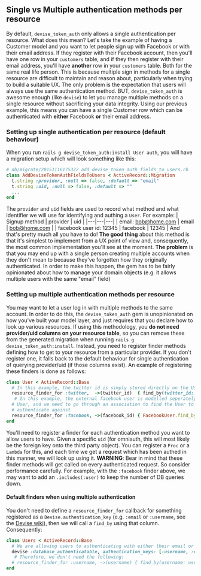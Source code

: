 ## Single vs Multiple authentication methods per resource
By default, `devise_token_auth` only allows a single authentication per resource.
What does this mean? Let's take the example of having a Customer model and you want to let people sign up with Facebook or with their email address. If they register with their Facebook account, then you'll have one row in your `customers` table, and if they then register with their email address, you'll have **another** row in your `customers` table. Both for the same real life person.
This is because multiple sign in methods for a single resource are difficult to maintain and reason about, particularly when trying to build a suitable UX. The only problem is the expectation that users will always use the same authentication method.
BUT, `devise_token_auth` is awesome enough (like `devise`) to let you manage multiple methods on a single resource without sacrificing your data integrity.  Using our previous example, this means you can have a single Customer row which can be authenticated with **either** Facebook **or** their email address.
### Setting up single authentication per resource (default behaviour)
When you run `rails g devise_token_auth:install User auth`, you will have a migration setup which will look something like this:
~~~ruby
# db/migrate/20151116175322_add_devise_token_auth_fields_to_users.rb
class AddDeviseTokenAuthFieldsToUsers < ActiveRecord::Migration
  t.string :provider, :null => false, :default => "email"
  t.string :uid, :null => false, :default => ""
  ...
end
~~~
The `provider` and `uid` fields are used to record what method and what identifier we will use for identifying and authing a `User`. For example:
| Signup method | provider | uid |
|---|---|---|
| email: bob@home.com | email | bob@home.com |
| facebook user id: 12345 | facebook | 12345 |
And that's pretty much all you have to do!
**The good thing** about this method is that it's simplest to implement from a UX point of view and, consequently, the most common implementation you'll see at the moment.
**The problem** is that you may end up with a single person creating multiple accounts when they don't mean to because they've forgotten how they originally authenticated. In order to make this happen, the gem has to be fairly opinionated about how to manage your domain objects (e.g. it allows multiple users with the same "email" field)
### Setting up multiple authentication methods per resource
You may want to let a user log in with multiple methods to the same account. In order to do this, the `devise_token_auth` gem is unopinionated on how you've built your model layer, and just requires that you declare how to look up various resources.
If using this methodology, you **do not need provider/uid columns on your resource table**, so you can remove these from the generated migration when running `rails g devise_token_auth:install`.
Instead, you need to register finder methods defining how to get to your resource from a particular provider. If you don't register one, it falls back to the default behaviour for single authentication of querying provider/uid (if those columns exist).
An example of registering these finders is done as follows:
~~~ruby
class User < ActiveRecord::Base
  # In this example, the twitter id is simply stored directly on the User
  resource_finder_for :twitter,  ->(twitter_id)  { find_by(twitter_id: twitter_id) }
   # In this example, the external facebook user is modelled seperately from the
  # User, and we need to go through an association to find the User to
  # authenticate against
  resource_finder_for :facebook, ->(facebook_id) { FacebookUser.find_by(facebook_id: facebook_id).user }
end
~~~
You'll need to register a finder for each authentication method you want to allow users to have. Given a specific `uid` (for omniauth, this will most likely be the foreign key onto the third party object). You can register a `Proc` or a `Lambda` for this, and each time we get a request which has been authed in this manner, we will look up using it.
**WARNING**: Bear in mind that these finder methods will get called on every authenticated request. So consider performance carefully. For example, with the `:facebook` finder above, we may want to add an `.includes(:user)` to keep the number of DB queries down.
#### Default finders when using multiple authentication
You don't need to define a `resource_finder_for` callback for something registered as a `Devise.authentication_key` (e.g. `:email` or `:username`, see the [Devise wiki](https://github.com/plataformatec/devise/wiki/How-To:-Allow-users-to-sign-in-using-their-username-or-email-address#user-content-tell-devise-to-use-login-in-the-authentication_keys)), then we will call a `find_by` using that column. Consequently:
~~~ruby
class Users < ActiveRecord::Base
  # We are allowing users to authenticating with either their email or username
  devise :database_authenticatable, authentication_keys: [:username, :email]
   # Therefore, we don't need the following:
  # resource_finder_for :username, ->(username) { find_by(username: username) }
end
~~~
